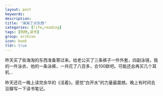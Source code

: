 ```yaml
---
layout: post
keywords: 
description: 
title: "海淘了点东西"
categories: [life,reading]
tags: [购物,读书]
group: archive
icon: book
tldr: true
---
```


昨天买了些海淘的东西准备寄过来。给老公买了三条裤子一件外套，四副泳镜，我的一件泳衣、他的一条泳裤，一共花了八百多，合100欧吧。可能还会再买几个耳机…

昨天还花一晚上读完余华的《活着》。感觉“白开水”的力量最震撼。晚上有时间去豆瓣写一下读书笔记。